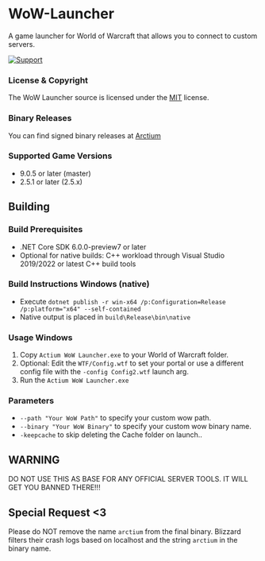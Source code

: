 # WoW-Launcher
A game launcher for World of Warcraft that allows you to connect to custom servers.

[![Support](https://img.shields.io/badge/discord-join-7289DA.svg)](https://arctium.io/discord)

### License & Copyright

The WoW Launcher source is licensed under the [MIT](https://github.com/Arctium/WoW-Launcher/blob/master/LICENSE) license.

### Binary Releases
You can find signed binary releases at [Arctium](https://arctium.io/wow)

### Supported Game Versions
* 9.0.5 or later (master)
* 2.5.1 or later (2.5.x)

## Building

### Build Prerequisites
* .NET Core SDK 6.0.0-preview7 or later
* Optional for native builds: C++ workload through Visual Studio 2019/2022 or latest C++ build tools

### Build Instructions Windows (native)
* Execute `dotnet publish -r win-x64 /p:Configuration=Release /p:platform="x64" --self-contained`
* Native output is placed in `build\Release\bin\native`

### Usage Windows
1. Copy `Actium WoW Launcher.exe` to your World of Warcraft folder.
2. Optional: Edit the `WTF/Config.wtf` to set your portal or use a different config file with the `-config Config2.wtf` launch arg.
3. Run the `Actium WoW Launcher.exe`

### Parameters
* `--path "Your WoW Path"` to specify your custom wow path.
* `--binary "Your WoW Binary"` to specify your custom wow binary name.
* `-keepcache` to skip deleting the Cache folder on launch..


## WARNING

DO NOT USE THIS AS BASE FOR ANY OFFICIAL SERVER TOOLS.
IT WILL GET YOU BANNED THERE!!!

## Special Request <3

Please do NOT remove the name `arctium` from the final binary.
Blizzard filters their crash logs based on localhost and the string `arctium` in the binary name. 
